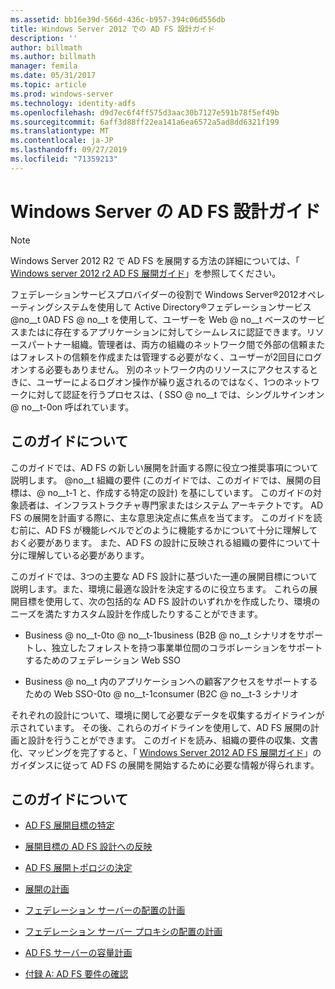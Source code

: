 ```yaml
---
ms.assetid: bb16e39d-566d-436c-b957-394c06d556db
title: Windows Server 2012 での AD FS 設計ガイド
description: ''
author: billmath
ms.author: billmath
manager: femila
ms.date: 05/31/2017
ms.topic: article
ms.prod: windows-server
ms.technology: identity-adfs
ms.openlocfilehash: d9d7ec6f4ff575d3aac30b7127e591b78f5ef49b
ms.sourcegitcommit: 6aff3d88ff22ea141a6ea6572a5ad8dd6321f199
ms.translationtype: MT
ms.contentlocale: ja-JP
ms.lasthandoff: 09/27/2019
ms.locfileid: "71359213"
---
```

# <a name="ad-fs-design-guide-in-windows-server"></a>Windows Server の AD FS 設計ガイド 


  
> [!NOTE]  
> Windows Server 2012 R2 で AD FS を展開する方法の詳細については、「 [Windows server 2012 r2 AD FS 展開ガイド](../../ad-fs/deployment/Windows-Server-2012-R2-AD-FS-Deployment-Guide.md)」を参照してください。  
  
フェデレーションサービスプロバイダーの役割で Windows Server®2012オペレーティングシステムを使用して Active Directory®フェデレーションサービス @no__t 0AD FS @ no__t を使用して、ユーザーを Web @ no__t ベースのサービスまたはに存在するアプリケーションに対してシームレスに認証できます。リソースパートナー組織。管理者は、両方の組織のネットワーク間で外部の信頼またはフォレストの信頼を作成または管理する必要がなく、ユーザーが2回目にログオンする必要もありません。 別のネットワーク内のリソースにアクセスするときに、ユーザーによるログオン操作が繰り返されるのではなく、1つのネットワークに対して認証を行うプロセスは、\( SSO @ no__t では、シングルサインオン @ no__t-0on 呼ばれています。  
  
## <a name="about-this-guide"></a>このガイドについて  
このガイドでは、AD FS の新しい展開を計画する際に役立つ推奨事項について説明します。 @no__t 組織の要件 (このガイドでは、このガイドでは、展開の目標は、@ no__t-1 と、作成する特定の設計) を基にしています。 このガイドの対象読者は、インフラストラクチャ専門家またはシステム アーキテクトです。 AD FS の展開を計画する際に、主な意思決定点に焦点を当てます。 このガイドを読む前に、AD FS が機能レベルでどのように機能するかについて十分に理解しておく必要があります。 また、AD FS の設計に反映される組織の要件について十分に理解している必要があります。  
  
このガイドでは、3つの主要な AD FS 設計に基づいた一連の展開目標について説明します。また、環境に最適な設計を決定するのに役立ちます。 これらの展開目標を使用して、次の包括的な AD FS 設計のいずれかを作成したり、環境のニーズを満たすカスタム設計を作成したりすることができます。  
  
-   Business @ no__t-0to @ no__t-1business \(B2B @ no__t シナリオをサポートし、独立したフォレストを持つ事業単位間のコラボレーションをサポートするためのフェデレーション Web SSO  
  
-   Business @ no__t 内のアプリケーションへの顧客アクセスをサポートするための Web SSO-0to @ no__t-1consumer \(B2C @ no__t-3 シナリオ  
  
それぞれの設計について、環境に関して必要なデータを収集するガイドラインが示されています。 その後、これらのガイドラインを使用して、AD FS 展開の計画と設計を行うことができます。 このガイドを読み、組織の要件の収集、文書化、マッピングを完了すると、「 [Windows Server 2012 AD FS 展開ガイド](../../ad-fs/deployment/Windows-Server-2012-AD-FS-Deployment-Guide.md)」のガイダンスに従って AD FS の展開を開始するために必要な情報が得られます。  
  
## <a name="in-this-guide"></a>このガイドについて  
  
-   [AD FS 展開目標の特定](Identifying-Your-AD-FS-Deployment-Goals.md)  
  
-   [展開目標の AD FS 設計への反映](Mapping-Your-Deployment-Goals-to-an-AD-FS-Design.md)  
  
-   [AD FS 展開トポロジの決定](Determine-Your-AD-FS-Deployment-Topology.md)  
  
-   [展開の計画](Planning-Your-Deployment.md)  
  
-   [フェデレーション サーバーの配置の計画](Planning-Federation-Server-Placement.md)  
  
-   [フェデレーション サーバー プロキシの配置の計画](Planning-Federation-Server-Proxy-Placement.md)  
  
-   [AD FS サーバーの容量計画](Planning-for-AD-FS-Server-Capacity.md)  
  
-   [付録 A: AD FS 要件の確認](Appendix-A--Reviewing-AD-FS-Requirements.md)  
  

